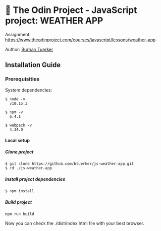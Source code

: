 # 🚀 The Odin Project - JavaScript project: WEATHER APP

Assignment: https://www.theodinproject.com/courses/javascript/lessons/weather-app

Author: <a href="https://github.com/btuerker">Burhan Tuerker</a>

## Installation Guide
### Prerequisities
System dependencies:
```
$ node -v
  v10.15.3

$ npm -v
  6.4.1

$ webpack -v
  4.34.0
```

#### Local setup
##### Clone project
```
$ git clone https://github.com/btuerker/js-weather-app.git
$ cd ./js-weather-app
```
##### Install project dependencies
```
$ npm install
```
##### Build project
```
npm run build
```

Now you can check the ./dist/index.html file with your best browser.

